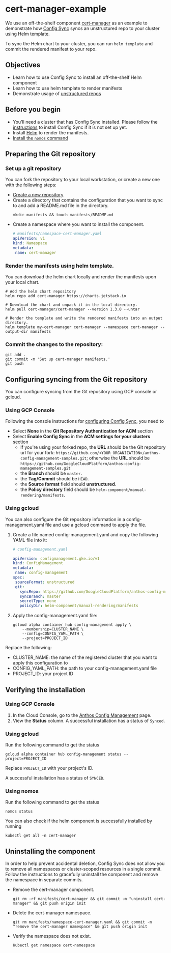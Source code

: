 # cert-manager-example

We use an off-the-shelf component [cert-manager](https://github.com/jetstack/cert-manager) as an example to demonstrate
how [Config Sync](https://cloud.google.com/anthos-config-management/docs/config-sync-overview) syncs an unstructured repo to your cluster using Helm template.

To sync the Helm chart to your cluster, you can run `helm template` and commit the rendered manifest to your repo. 

## Objectives
- Learn how to use Config Sync to install an off-the-shelf Helm component
- Learn how to use helm template to render manifests
- Demonstrate usage of [unstructured repos](https://cloud.google.com/anthos-config-management/docs/how-to/unstructured-repo)

## Before you begin
- You’ll need a cluster that has Config Sync installed.
  Please follow the [instructions](https://cloud.google.com/anthos-config-management/docs/how-to/installing-config-sync)
  to install Config Sync if it is not set up yet.
- Install [Helm](https://helm.sh/) to render the manifests.
- [Install the `nomos` command](https://cloud.google.com/anthos-config-management/docs/how-to/nomos-command#installing)

## Preparing the Git repository

### Set up a git repository
You can fork the repository to your local workstation, or create a new one with the following steps:
- [Create a new repository](https://docs.github.com/en/github/getting-started-with-github/create-a-repo)
- Create a directory that contains the configuration that you want to sync to and add a README.md file in the directory.
  ```console
  mkdir manifests && touch manifests/README.md
  ```
- Create a namespace where you want to install the component.
  ```yaml
  # manifests/namespace-cert-manager.yaml
  apiVersion: v1
  kind: Namespace
  metadata:
   name: cert-manager
  ```
 
### Render the manifests using helm template.
You can download the helm chart locally and render the manifests upon your local chart.
```console
# Add the helm chart repository
helm repo add cert-manager https://charts.jetstack.io

# Download the chart and unpack it in the local directory.
helm pull cert-manager/cert-manager --version 1.3.0 --untar

# Render the template and write the rendered manifests into an output directory.
helm template my-cert-manager cert-manager --namespace cert-manager --output-dir manifests
```
  
### Commit the changes to the repository:
```console
git add .
git commit -m 'Set up cert-manager manifests.'
git push
```
   
## Configuring syncing from the Git repository

You can configure syncing from the Git repository using GCP console or gcloud.

### Using GCP Console

Following the console instructions for
[configuring Config Sync](https://cloud.google.com/anthos-config-management/docs/how-to/installing-config-sync#configuring-config-sync),
you need to

- Select **None** in the **Git Repository Authentication for ACM** section
- Select **Enable Config Sync** in the **ACM settings for your clusters** section
   - If you're using your forked repo, the **URL** should be the Git repository url for your fork: `https://github.com/<YOUR_ORGANIZATION>/anthos-config-management-samples.git`; otherwise the **URL** should be `https://github.com/GoogleCloudPlatform/anthos-config-management-samples.git`
   - the **Branch** should be `master`.
   - the **Tag/Commit** should be `HEAD`.
   - the **Source format** field should **unstructured**.
   - the **Policy directory** field should be `helm-component/manual-rendering/manifests`.

### Using gcloud

You can also configure the Git repository information in a config-management.yaml file and use a gcloud command to apply the file.

1.  Create a file named config-management.yaml and copy the following YAML file into it:
    ```yaml
    # config-management.yaml
    
    apiVersion: configmanagement.gke.io/v1
    kind: ConfigManagement
    metadata:
     name: config-management
    spec:
     sourceFormat: unstructured
     git:
       syncRepo: https://github.com/GoogleCloudPlatform/anthos-config-management-samples/
       syncBranch: master
       secretType: none
       policyDir: helm-component/manual-rendering/manifests
    ```
1.  Apply the config-management.yaml file:
    ```console
    gcloud alpha container hub config-management apply \
        --membership=CLUSTER_NAME \
        --config=CONFIG_YAML_PATH \
        --project=PROJECT_ID
    ```

   Replace the following:
   - CLUSTER_NAME: the name of the registered cluster that you want to apply this configuration to
   - CONFIG_YAML_PATH: the path to your config-management.yaml file
   - PROJECT_ID: your project ID

## Verifying the installation

### Using GCP Console
1. In the Cloud Console, go to the [Anthos Config Management](https://console.cloud.google.com/anthos/config_management) page.
1. View the **Status** column. A successful installation has a status of `Synced`.

### Using gcloud
Run the following command to get the status
```console
gcloud alpha container hub config-management status --project=PROJECT_ID
```
Replace `PROJECT_ID` with your project's ID.

A successful installation has a status of `SYNCED`.

### Using nomos
Run the following command to get the status
```console
nomos status
```

You can also check if the helm component is successfully installed by running
```console
kubectl get all -n cert-manager
```

## Uninstalling the component
In order to help prevent accidental deletion, Config Sync does not allow you to remove all namespaces or
cluster-scoped resources in a single commit.
Follow the instructions to gracefully uninstall the component and remove the namespace in separate commits.
- Remove the cert-manager component.
  ```console
  git rm -rf manifests/cert-manager && git commit -m "uninstall cert-manager" && git push origin init
  ````
- Delete the cert-manager namespace.
  ```console
  git rm manifests/namespace-cert-manager.yaml && git commit -m "remove the cert-manager namespace" && git push origin init
  ````
- Verify the namespace does not exist.
  ```console
  Kubectl get namespace cert-namespace
  ```
